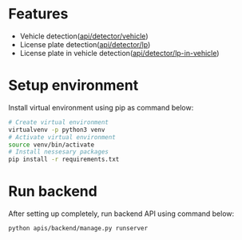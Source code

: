 # Features
- Vehicle detection([api/detector/vehicle](api/detector/vehicle))
- License plate detection([api/detector/lp](api/detector/lp))
- License plate in vehicle detection([api/detector/lp-in-vehicle](api/detector/lp-in-vehicle))

# Setup environment
Install virtual environment using pip as command below:
```bash
# Create virtual environment
virtualvenv -p python3 venv
# Activate virtual environment
source venv/bin/activate
# Install nessesary packages
pip install -r requirements.txt
```

# Run backend
After setting up completely, run backend API using command below:
```bash
python apis/backend/manage.py runserver
```